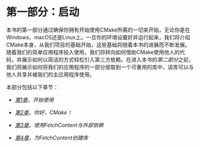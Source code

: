 # 第一部分：启动

本书的第一部分通过确保你拥有开始使用CMake所需的一切来开始，无论你是在Windows、macOS还是Linux上。一旦你的环境设置好并运行起来，我们将介绍CMake本身，从我们项目的基础开始，这些基础将随着本书的进展而不断发展。随着我们的简单应用程序投入使用，我们将转向如何借助CMake使用他人的代码，并展示如何以简洁的方式轻松引入第三方依赖。在进入本书的*第二部分*之前，我们将展示如何将我们的应用程序的一部分提取到一个可重用的库中，该库可以与他人共享并被我们的主应用程序使用。

本部分包括以下章节：

+   [*第1章*](B21152_01.xhtml#_idTextAnchor019)，*开始使用*

+   [*第2章*](B21152_02.xhtml#_idTextAnchor032)，*你好，CMake！*

+   [*第3章*](B21152_03.xhtml#_idTextAnchor065)，*使用FetchContent与外部依赖*

+   [*第4章*](B21152_04.xhtml#_idTextAnchor086)，*为FetchContent创建库*

